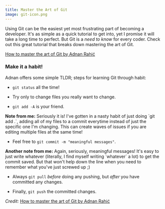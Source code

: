```yaml
---
title: Master the Art of Git
image: git-icon.png
---
```


Using Git can be the easiest yet most frustrating part of becoming a developer. It's as simple as a quick tutorial to get into, yet I promise it will take a long time to perfect. But Git is a _need to know_ for every coder. Check out this great tutorial that breaks down mastering the art of Git. 

<a href="https://hackernoon.com/how-to-master-the-art-of-git-68e1050f3147" target="_blank">How to master the art of Git by Adnan Rahić</a>

### Make it a habit!

Adnan offers some simple TLDR; steps for learning Git through habit:

* `git status` all the time!

* Try only to change files you really want to change.

* `git add -A` is your friend.

<div class="note_box"><strong>Note from me:</strong> Seriously it is! I've gotten in a nasty habit of just doing `git add .`, adding all of my files to a commit everytime instead of just the specific one I'm changing. This can create waves of issues if you are editing multiple files at the same time!</div>

* Feel free to `git commit -m "meaningful messages"`.

<div class="note_box"><strong>Another note from me:</strong> Again, seriously, meaningful messages! It's easy to just write whatever (literally, I find myself writing `whatever` a lot) to get the commit saved. But that won't help down the line when you need to remember what you've just screwed up ;)</div>

* Always `git pull` *before* doing any pushing, but *after* you have committed any changes.

* Finally, `git push` the committed changes.

*Credit:* <a href="https://hackernoon.com/how-to-master-the-art-of-git-68e1050f3147" target="_blank">How to master the art of Git by Adnan Rahić</a>